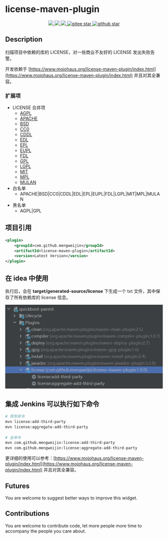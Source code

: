 # license-maven-plugin

<p align="center">	
	<a target="_blank" href="https://search.maven.org/search?q=g:%22com.github.mengweijin%22%20AND%20a:%22license-maven-plugin%22">
		<img src="https://img.shields.io/maven-central/v/com.github.mengweijin/license-maven-plugin" />
	</a>
	<a target="_blank" href="https://github.com/mengweijin/license-maven-plugin/blob/master/LICENSE">
		<img src="https://img.shields.io/badge/license-Apache2.0-blue.svg" />
	</a>
	<a target="_blank" href="https://www.oracle.com/technetwork/java/javase/downloads/index.html">
		<img src="https://img.shields.io/badge/JDK-8+-green.svg" />
	</a>
	<a target="_blank" href="https://gitee.com/mengweijin/license-maven-plugin/stargazers">
		<img src="https://gitee.com/mengweijin/license-maven-plugin/badge/star.svg?theme=dark" alt='gitee star'/>
	</a>
	<a target="_blank" href='https://github.com/mengweijin/license-maven-plugin'>
		<img src="https://img.shields.io/github/stars/mengweijin/license-maven-plugin.svg?style=social" alt="github star"/>
	</a>
</p>

## Description
扫描项目中依赖的库的 LICENSE，对一些商业不友好的 LICENSE 发出失败告警。

开发依赖于 [https://www.mojohaus.org/license-maven-plugin/index.html](https://www.mojohaus.org/license-maven-plugin/index.html) 并且对其全兼容。

### 扩展项

- LICENSE 合并项
  - [AGPL](https://gitee.com/mengweijin/license-maven-plugin/blob/master/src/main/java/com/github/mengweijin/license/merge/impl/AGPL.java)
  - [APACHE](https://gitee.com/mengweijin/license-maven-plugin/blob/master/src/main/java/com/github/mengweijin/license/merge/impl/APACHE.java)
  - [BSD](https://gitee.com/mengweijin/license-maven-plugin/blob/master/src/main/java/com/github/mengweijin/license/merge/impl/BSD.java)
  - [CC0](https://gitee.com/mengweijin/license-maven-plugin/blob/master/src/main/java/com/github/mengweijin/license/merge/impl/CC0.java)
  - [CDDL](https://gitee.com/mengweijin/license-maven-plugin/blob/master/src/main/java/com/github/mengweijin/license/merge/impl/CDDL.java)
  - [EDL](https://gitee.com/mengweijin/license-maven-plugin/blob/master/src/main/java/com/github/mengweijin/license/merge/impl/EDL.java)
  - [EPL](https://gitee.com/mengweijin/license-maven-plugin/blob/master/src/main/java/com/github/mengweijin/license/merge/impl/EPL.java)
  - [EUPL](https://gitee.com/mengweijin/license-maven-plugin/blob/master/src/main/java/com/github/mengweijin/license/merge/impl/EUPL.java)
  - [FDL](https://gitee.com/mengweijin/license-maven-plugin/blob/master/src/main/java/com/github/mengweijin/license/merge/impl/FDL.java)
  - [GPL](https://gitee.com/mengweijin/license-maven-plugin/blob/master/src/main/java/com/github/mengweijin/license/merge/impl/GPL.java)
  - [LGPL](https://gitee.com/mengweijin/license-maven-plugin/blob/master/src/main/java/com/github/mengweijin/license/merge/impl/LGPL.java)
  - [MIT](https://gitee.com/mengweijin/license-maven-plugin/blob/master/src/main/java/com/github/mengweijin/license/merge/impl/MIT.java)
  - [MPL](https://gitee.com/mengweijin/license-maven-plugin/blob/master/src/main/java/com/github/mengweijin/license/merge/impl/MPL.java)
  - [MULAN](https://gitee.com/mengweijin/license-maven-plugin/blob/master/src/main/java/com/github/mengweijin/license/merge/impl/MULAN.java)
- 白名单
  - APACHE|BSD|CC0|CDDL|EDL|EPL|EUPL|FDL|LGPL|MIT|MPL|MULAN
- 黑名单
  - AGPL|GPL

## 项目引用
```xml
<plugin>
    <groupId>com.github.mengweijin</groupId>
    <artifactId>license-maven-plugin</artifactId>
    <version>Latest Version</version>
</plugin>
```

## 在 idea 中使用
执行后，会在 **target/generated-source/license** 下生成一个 txt 文件，其中保存了所有依赖库的 license 信息。

![image](docs/image/license-maven-plugin.png)


## 集成 Jenkins 可以执行如下命令
```bash
# 简写命令
mvn license:add-third-party
mvn license:aggregate-add-third-party

# 全命令
mvn com.github.mengweijin:license:add-third-party
mvn com.github.mengweijin:license:aggregate-add-third-party
```

更详细的使用可以参考：[https://www.mojohaus.org/license-maven-plugin/index.html](https://www.mojohaus.org/license-maven-plugin/index.html) 并且对其全兼容。

## Futures
You are welcome to suggest better ways to improve this widget.
## Contributions
You are welcome to contribute code, let more people more time to accompany the people you care about.
